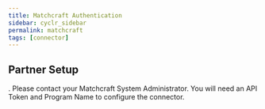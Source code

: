 ```yaml
---
title: Matchcraft Authentication
sidebar: cyclr_sidebar
permalink: matchcraft
tags: [connector]
---
```


## Partner Setup
.
Please contact your Matchcraft System Administrator. You will need an API Token and Program Name to configure the connector.
